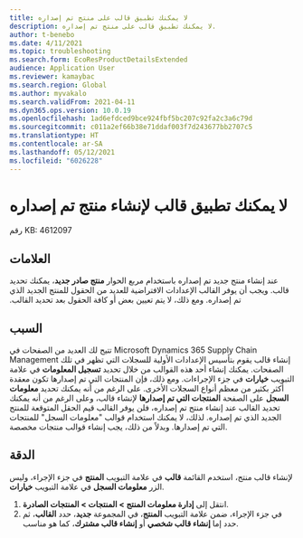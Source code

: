 ```yaml
---
title: لا يمكنك تطبيق قالب على منتج تم إصداره
description: لا يمكنك تطبيق قالب على منتج تم إصداره.
author: t-benebo
ms.date: 4/11/2021
ms.topic: troubleshooting
ms.search.form: EcoResProductDetailsExtended
audience: Application User
ms.reviewer: kamaybac
ms.search.region: Global
ms.author: myvakalo
ms.search.validFrom: 2021-04-11
ms.dyn365.ops.version: 10.0.19
ms.openlocfilehash: 1ad6efdced9bce924fbf5bc207c92fa2c3a6c79d
ms.sourcegitcommit: c011a2ef66b38e71ddaf003f7d243677bb2707c5
ms.translationtype: HT
ms.contentlocale: ar-SA
ms.lasthandoff: 05/12/2021
ms.locfileid: "6026228"
---
```

# <a name="you-cant-apply-a-template-to-create-a-released-product"></a>لا يمكنك تطبيق قالب لإنشاء منتج تم إصداره

رقم KB: 4612097

## <a name="symptoms"></a>العلامات

عند إنشاء منتج جديد تم إصداره باستخدام مربع الحوار **منتج صادر جديد‬‏‫**، يمكنك تحديد قالب. ويجب أن يوفر القالب الإعدادات الافتراضية للعديد من الحقول للمنتج الجديد الذي تم إصداره. ومع ذلك، لا يتم تعيين بعض أو كافة الحقول بعد تحديد القالب.

## <a name="cause"></a>السبب

تتيح لك العديد من الصفحات في Microsoft Dynamics 365 Supply Chain Management إنشاء قالب يقوم بتأسيس الإعدادات الأولية للسجلات التي تظهر في تلك الصفحات. يمكنك إنشاء أحد هذه القوالب من خلال تحديد **تسجيل المعلومات** في علامة التبويب **خيارات** في جزء الإجراءات. ومع ذلك، فإن المنتجات التي تم إصدارها تكون معقدة أكثر بكثير من معظم أنواع السجلات الأخرى. على الرغم من أنه يمكنك تحديد **معلومات السجل** على الصفحة **المنتجات التي تم إصدارها** لإنشاء قالب، وعلى الرغم من أنه يمكنك تحديد القالب عند إنشاء منتج تم إصداره، فلن يوفر القالب قيم الحقل المتوقعة للمنتج الجديد الذي تم إصداره. لذلك، لا يمكنك استخدام قوالب "معلومات السجل" للمنتجات التي تم إصدارها. وبدلاً من ذلك، يجب إنشاء قوالب منتجات مخصصة.

## <a name="resolution"></a>الدقة

لإنشاء قالب منتج، استخدم القائمة **قالب** في علامة التبويب **المنتج** في جزء الإجراء، وليس الزر **معلومات السجل** في علامة التبويب **خيارات**.

1. انتقل إلى **إدارة معلومات المنتج‬ \> المنتجات \> المنتجات الصادرة**.
1. في جزء الإجراء، ضمن علامة التبويب **المنتج**، في المجموعة **جديد**، حدد **القالب**، ثم حدد إما **إنشاء قالب شخصي** أو **إنشاء قالب مشترك**، كما هو مناسب.
